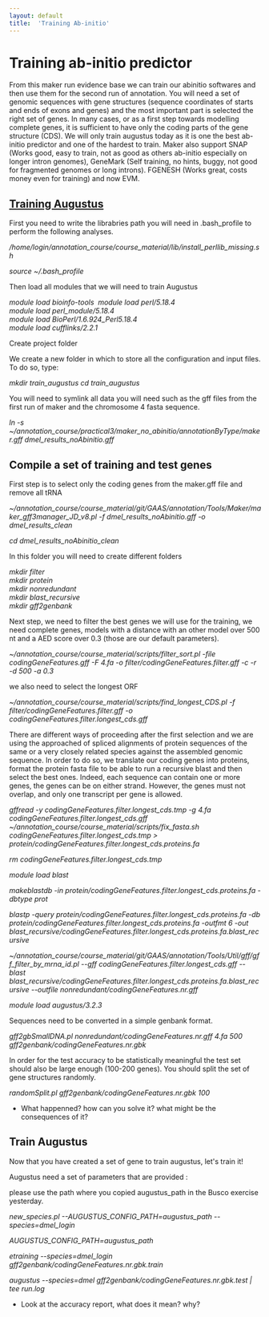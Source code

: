 ```yaml
---
layout: default
title:  'Training Ab-initio'
---
```


# Training ab-initio predictor

From this maker run evidence base we can train our abinitio softwares and then use them for the second run of annotation. 
You will need a set of genomic sequences with gene structures (sequence coordinates of starts and ends of exons and genes) and the most important part is selected the right set of genes. 
In many cases, or as a first step towards modelling complete genes, it is sufficient to have only the coding parts of the gene structure (CDS).
We will only train augustus today as it is one the best ab-initio predictor and one of the hardest to train.
Maker also support SNAP (Works good, easy to train, not as good as others ab-initio especially on longer intron genomes), GeneMark (Self training, no hints, buggy, not good for fragmented genomes or long introns).
FGENESH (Works great, costs money even for training) and now EVM.


## [Training Augustus](http://www.vcru.wisc.edu/simonlab/bioinformatics/programs/augustus/docs/tutorial2015/training.html)

First you need to write the librabries path you will need in .bash_profile to perform the following analyses.

*/home/login/annotation_course/course_material/lib/install_perllib_missing.sh*

*source ~/.bash_profile*

Then load all modules that we will need to train Augustus

*module load bioinfo-tools  
module load perl/5.18.4  
module load perl_module/5.18.4  
module load BioPerl/1.6.924_Perl5.18.4   
module load cufflinks/2.2.1*

Create project folder

We create a new folder in which to store all the configuration and input files. To do so, type:

*mkdir train_augustus
cd train_augustus*

You will need to symlink all data you will need such as the gff files from the first run of maker and the chromosome 4 fasta sequence.

*ln -s ~/annotation_course/practical3/maker_no_abinitio/annotationByType/maker.gff dmel_results_noAbinitio.gff*

## Compile a set of training and test genes

First step is to select only the coding genes from the maker.gff file and remove all tRNA

*~/annotation_course/course_material/git/GAAS/annotation/Tools/Maker/maker_gff3manager_JD_v8.pl -f dmel_results_noAbinitio.gff -o dmel_results_clean*

*cd dmel_results_noAbinitio_clean*

In this folder you will need to create different folders

*mkdir filter  
mkdir protein  
mkdir nonredundant  
mkdir blast_recursive  
mkdir gff2genbank*  

Next step, we need to filter the best genes we will use for the training, we need complete genes, models with a distance with an other model over 500 nt and a AED score over 0.3 (those are our default parameters).

*~/annotation_course/course_material/scripts/filter_sort.pl -file codingGeneFeatures.gff -F 4.fa -o filter/codingGeneFeatures.filter.gff -c -r -d 500 -a 0.3*

we also need to select the longest ORF

*~/annotation_course/course_material/scripts/find_longest_CDS.pl -f filter/codingGeneFeatures.filter.gff -o codingGeneFeatures.filter.longest_cds.gff*

There are different ways of proceeding after the first selection and we are using the approached of spliced alignments of protein sequences of the same or a very closely related species against the assembled genomic sequence.
In order to do so, we translate our coding genes into proteins, format the protein fasta file to be able to run a recursive blast and then select the best ones.
Indeed, each sequence can contain one or more genes, the genes can be on either strand. However, the genes must not overlap, and only one transcript per gene is allowed.

*gffread -y codingGeneFeatures.filter.longest_cds.tmp -g 4.fa codingGeneFeatures.filter.longest_cds.gff  
~/annotation_course/course_material/scripts/fix_fasta.sh codingGeneFeatures.filter.longest_cds.tmp > protein/codingGeneFeatures.filter.longest_cds.proteins.fa*  

*rm codingGeneFeatures.filter.longest_cds.tmp*

*module load blast*  

*makeblastdb -in protein/codingGeneFeatures.filter.longest_cds.proteins.fa -dbtype prot*  

*blastp -query protein/codingGeneFeatures.filter.longest_cds.proteins.fa -db protein/codingGeneFeatures.filter.longest_cds.proteins.fa -outfmt 6 -out blast_recursive/codingGeneFeatures.filter.longest_cds.proteins.fa.blast_recursive*

*~/annotation_course/course_material/git/GAAS/annotation/Tools/Util/gff/gff_filter_by_mrna_id.pl --gff codingGeneFeatures.filter.longest_cds.gff --blast blast_recursive/codingGeneFeatures.filter.longest_cds.proteins.fa.blast_recursive --outfile nonredundant/codingGeneFeatures.nr.gff*

*module load augustus/3.2.3*

Sequences need to be converted in a simple genbank format.

*gff2gbSmallDNA.pl nonredundant/codingGeneFeatures.nr.gff 4.fa 500 gff2genbank/codingGeneFeatures.nr.gbk*

In order for the test accuracy to be statistically meaningful the test set should also be large enough (100-200 genes). 
You should split the set of gene structures randomly.

*randomSplit.pl gff2genbank/codingGeneFeatures.nr.gbk 100*

- What happenned? how can you solve it? what might be the consequences of it? 


## Train Augustus

Now that you have created a set of gene to train augustus, let's train it!

Augustus need a set of parameters that are provided :

please use the path where you copied augustus_path in the Busco exercise yesterday.

*new_species.pl --AUGUSTUS_CONFIG_PATH=augustus_path --species=dmel_login*

*AUGUSTUS_CONFIG_PATH=augustus_path*

*etraining --species=dmel_login gff2genbank/codingGeneFeatures.nr.gbk.train* 

*augustus --species=dmel gff2genbank/codingGeneFeatures.nr.gbk.test | tee run.log* 

- Look at the accuracy report, what does it mean? why?
